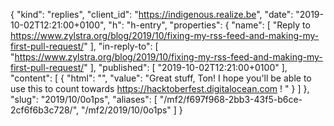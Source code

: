 {
  "kind": "replies",
  "client_id": "https://indigenous.realize.be",
  "date": "2019-10-02T12:21:00+0100",
  "h": "h-entry",
  "properties": {
    "name": [
      "Reply to https://www.zylstra.org/blog/2019/10/fixing-my-rss-feed-and-making-my-first-pull-request/"
    ],
    "in-reply-to": [
      "https://www.zylstra.org/blog/2019/10/fixing-my-rss-feed-and-making-my-first-pull-request/"
    ],
    "published": [
      "2019-10-02T12:21:00+0100"
    ],
    "content": [
      {
        "html": "",
        "value": "Great stuff, Ton! I hope you'll be able to use this to count towards https://hacktoberfest.digitalocean.com ! "
      }
    ]
  },
  "slug": "2019/10/0o1ps",
  "aliases": [
    "/mf2/f697f968-2bb3-43f5-b6ce-2cf6f6b3c728/",
    "/mf2/2019/10/0o1ps"
  ]
}
